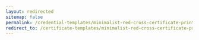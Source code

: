 ```yaml
---
layout: redirected
sitemap: false
permalink: /credential-templates/minimalist-red-cross-certificate-print
redirect_to: /certificate-templates/minimalist-red-cross-certificate-print
---
```

